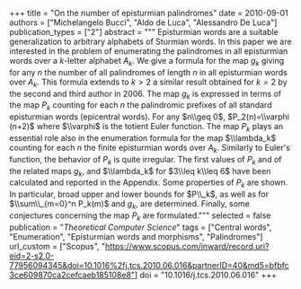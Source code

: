 +++
title = "On the number of episturmian palindromes"
date = 2010-09-01
authors = ["Michelangelo Bucci", "Aldo de Luca", "Alessandro De Luca"]
publication_types = ["2"]
abstract = """
Episturmian words are a suitable generalization to arbitrary alphabets of
Sturmian words. In this paper we are interested in the problem of enumerating
the palindromes in all episturmian words over a $k$-letter alphabet $A_k$. We
give a formula for the map $g_k$ giving for any $n$ the number of all
palindromes of length $n$ in all episturmian words over $A_k$. This formula
extends to $k>2$ a similar result obtained for $k=2$ by the second and third
author in 2006. The map $g_k$ is expressed in terms of the map $P_k$ counting
for each $n$ the palindromic prefixes of all standard episturmian words
(epicentral words). For any $n\\geq 0$, $P_2(n)=\\varphi (n+2)$ where $\\varphi$
is the totient Euler function. The map $P_k$ plays an essential role also in the
enumeration formula for the map $\\lambda_k$ counting for each $n$ the finite
episturmian words over $A_k$. Similarly to Euler's function, the behavior of
$P_k$ is  quite irregular. The first values of $P_k$ and of the related maps
$g_k$, and $\\lambda_k$ for $3\\leq k\\leq 6$ have been calculated and reported
in the Appendix. Some properties of $P_k$ are shown. In particular, broad upper
and lower bounds for $P\\_k$, as well as for $\\sum\\_{m=0}^n P_k(m)$ and $g_k$,
are determined. Finally, some conjectures concerning the map $P_k$ are
formulated."""
selected = false
publication = "*Theoretical Computer Science*"
tags = ["Central words", "Enumeration", "Episturmian words and morphisms", "Palindromes"]
url_custom = ["Scopus", "https://www.scopus.com/inward/record.uri?eid=2-s2.0-77956094345&doi=10.1016%2fj.tcs.2010.06.016&partnerID=40&md5=bfbfc3ce609870ca2cefcaeb185108e8"]
doi = "10.1016/j.tcs.2010.06.016"
+++
